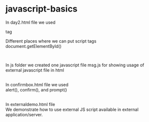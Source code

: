# javascript-basics

In day2.html file we used <br/>

<script src="./js/msg.js"></script> tag <br/>

Different places where we can put script tags <br/>
document.getElementById() <br/>

<br/>

In js folder we created one javascript file msg.js for showing usage of external javascript file in html <br/>
<br/>

In confirmbox.html file we used <br/>
alert(), confirm(), and prompt() <br/> 

<br/>
In externaldemo.html file <br/>
We demonstrate how to use external JS script available in external application/server. <br/> 
<script src="https://www.sahosoft.com/myscript.js"></script> <br/> 

